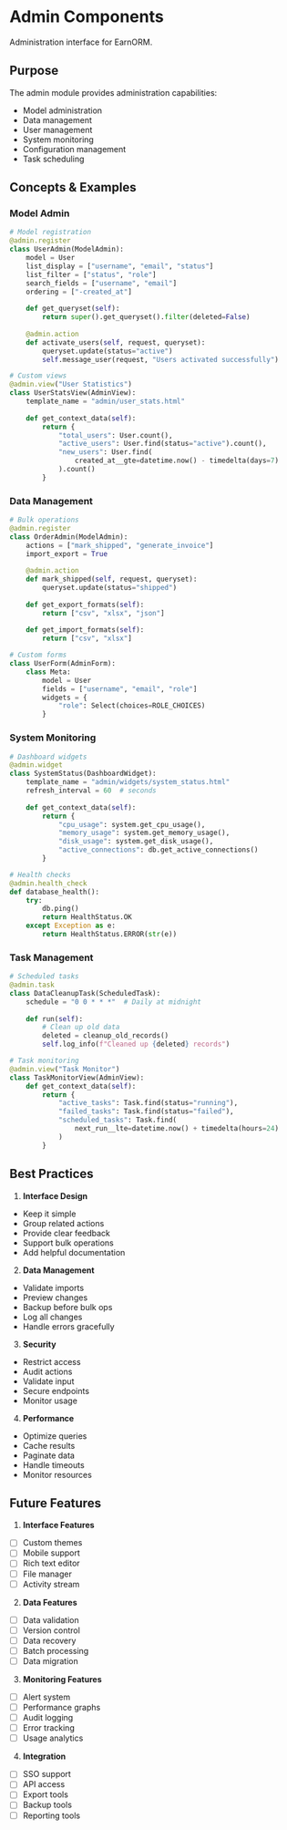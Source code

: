# Admin Components

Administration interface for EarnORM.

## Purpose

The admin module provides administration capabilities:
- Model administration
- Data management
- User management
- System monitoring
- Configuration management
- Task scheduling

## Concepts & Examples

### Model Admin
```python
# Model registration
@admin.register
class UserAdmin(ModelAdmin):
    model = User
    list_display = ["username", "email", "status"]
    list_filter = ["status", "role"]
    search_fields = ["username", "email"]
    ordering = ["-created_at"]
    
    def get_queryset(self):
        return super().get_queryset().filter(deleted=False)
        
    @admin.action
    def activate_users(self, request, queryset):
        queryset.update(status="active")
        self.message_user(request, "Users activated successfully")

# Custom views
@admin.view("User Statistics")
class UserStatsView(AdminView):
    template_name = "admin/user_stats.html"
    
    def get_context_data(self):
        return {
            "total_users": User.count(),
            "active_users": User.find(status="active").count(),
            "new_users": User.find(
                created_at__gte=datetime.now() - timedelta(days=7)
            ).count()
        }
```

### Data Management
```python
# Bulk operations
@admin.register
class OrderAdmin(ModelAdmin):
    actions = ["mark_shipped", "generate_invoice"]
    import_export = True
    
    @admin.action
    def mark_shipped(self, request, queryset):
        queryset.update(status="shipped")
        
    def get_export_formats(self):
        return ["csv", "xlsx", "json"]
        
    def get_import_formats(self):
        return ["csv", "xlsx"]

# Custom forms
class UserForm(AdminForm):
    class Meta:
        model = User
        fields = ["username", "email", "role"]
        widgets = {
            "role": Select(choices=ROLE_CHOICES)
        }
```

### System Monitoring
```python
# Dashboard widgets
@admin.widget
class SystemStatus(DashboardWidget):
    template_name = "admin/widgets/system_status.html"
    refresh_interval = 60  # seconds
    
    def get_context_data(self):
        return {
            "cpu_usage": system.get_cpu_usage(),
            "memory_usage": system.get_memory_usage(),
            "disk_usage": system.get_disk_usage(),
            "active_connections": db.get_active_connections()
        }

# Health checks
@admin.health_check
def database_health():
    try:
        db.ping()
        return HealthStatus.OK
    except Exception as e:
        return HealthStatus.ERROR(str(e))
```

### Task Management
```python
# Scheduled tasks
@admin.task
class DataCleanupTask(ScheduledTask):
    schedule = "0 0 * * *"  # Daily at midnight
    
    def run(self):
        # Clean up old data
        deleted = cleanup_old_records()
        self.log_info(f"Cleaned up {deleted} records")

# Task monitoring
@admin.view("Task Monitor")
class TaskMonitorView(AdminView):
    def get_context_data(self):
        return {
            "active_tasks": Task.find(status="running"),
            "failed_tasks": Task.find(status="failed"),
            "scheduled_tasks": Task.find(
                next_run__lte=datetime.now() + timedelta(hours=24)
            )
        }
```

## Best Practices

1. **Interface Design**
- Keep it simple
- Group related actions
- Provide clear feedback
- Support bulk operations
- Add helpful documentation

2. **Data Management**
- Validate imports
- Preview changes
- Backup before bulk ops
- Log all changes
- Handle errors gracefully

3. **Security**
- Restrict access
- Audit actions
- Validate input
- Secure endpoints
- Monitor usage

4. **Performance**
- Optimize queries
- Cache results
- Paginate data
- Handle timeouts
- Monitor resources

## Future Features

1. **Interface Features**
- [ ] Custom themes
- [ ] Mobile support
- [ ] Rich text editor
- [ ] File manager
- [ ] Activity stream

2. **Data Features**
- [ ] Data validation
- [ ] Version control
- [ ] Data recovery
- [ ] Batch processing
- [ ] Data migration

3. **Monitoring Features**
- [ ] Alert system
- [ ] Performance graphs
- [ ] Audit logging
- [ ] Error tracking
- [ ] Usage analytics

4. **Integration**
- [ ] SSO support
- [ ] API access
- [ ] Export tools
- [ ] Backup tools
- [ ] Reporting tools 